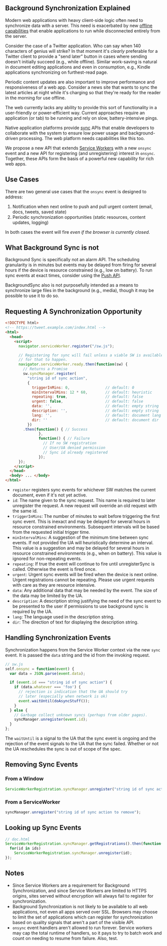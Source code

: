 <h2>Background Synchronization Explained</h2>

Modern web applications with heavy client-side logic often need to synchronize data with a server. This need is exacerbated by new [offline capabilities](https://github.com/slightlyoff/ServiceWorker) that enable applications to run while disconnected entirely from the server.

Consider the case of a Twitter application. Who can say when 140 characters of genius will strike? In that moment it's _clearly_ preferable for a Twitter client to provide a "send later" button in cases where sending doesn't initially succeed (e.g., while offline). Similar work-saving is natural in document editing applications and even in consumption, e.g., Kindle applications synchronizing on furthest-read page.

Periodic content updates are also important to improve performance and responsiveness of a web app. Consider a news site that wants to sync the latest articles at night while it's charging so that they're ready for the reader in the morning for use offline.

The web currently lacks any ability to provide this sort of functionality in a user-friendly or power-efficient way. Current approaches require an application (or tab) to be running and rely on slow, battery-intensive pings.

Native application platforms provide  [sync](https://developer.android.com/training/sync-adapters/running-sync-adapter.html) APIs that enable developers to collaborate with the system to ensure low power usage and background-driven processing. The web platform needs capabilities like this too.

We propose a new API that extends [Service Workers](https://github.com/slightlyoff/ServiceWorker) with a new `onsync` event and a new API for registering (and unregistering) interest in `onsync`. Together, these APIs form the basis of a powerful new capability for rich web apps.

## Use Cases

There are two general use cases that the `onsync` event is designed to address:

1. Notification when next online to push and pull urgent content (email, docs, tweets, saved state)
2. Periodic synchronization opportunities (static resources, content updates, logging)

In both cases the event will fire _even if the browser is currently closed_.

## What Background Sync is not
Background Sync is specifically not an alarm API. The scheduling granularity is in minutes but events may be delayed from firing for several hours if the device is resource constrained (e.g., low on battery). To run sync events at exact times, consider using the [Push API](https://w3c.github.io/push-api/).

BackgroundSync also is not purposefully intended as a means to synchronize large files in the background (e.g., media), though it may be possible to use it to do so.

## Requesting A Synchronization Opportunity

```html
<!DOCTYPE html>
<!-- https://tweet.example.com/index.html -->
<html>
  <head>
    <script>
      navigator.serviceWorker.register("/sw.js");

      // Registering for sync will fail unless a viable SW is available, so wait
      // for that to happen.
      navigator.serviceWorker.ready.then(function(sw) {
        // Returns a Promise
        sw.syncManager.register(
          "string id of sync action",
          {
            triggerInMins: 0,                // default: 0
            minIntervalMins: 12 * 60,        // default: heuristic
            repeating: true,                 // default: false
            urgent: false,                   // default: false
            data: '',                        // default: empty string
            description: '',                 // default: empty string
            lang: '',                        // default: document lang
            dir: ''                          // default: document dir
          })
        .then(function() { // Success 
               },
               function() { // Failure
                 // If no SW registration
                 // User/UA denied permission
                 // Sync id already registered
               });
      });
    </script>
  </head>
  <body> ... </body>
</html>
```
* `register` registers sync events for whichever SW matches the current document, even if it's not yet active.
* `id`: The name given to the sync request.  This name is required to later unregister the request.  A new request will override an old request with the same id.
* `triggerInMins`: The number of minutes to wait before triggering the first sync event. This is inexact and may be delayed for several hours in resource constrained environments. Subsequent intervals will be based from the requested initial trigger time.
* `minIntervalMins`: A suggestion of the minimum time between sync events.  If not provided the UA will heuristically determine an interval.  This value is a suggestion and may be delayed for several hours in resource constrained environments (e.g., when on battery). This value is ignored for non-repeating events.
* `repeating`: If true the event will continue to fire until unregisterSync is called.  Otherwise the event is fired once. 
* `urgent`: Urgent sync events will be fired when the device is next online. Urgent registrations cannot be repeating. Please use urgent requests with care as they are resource intensive.
* `data`: Any additional data that may be needed by the event.  The size of the data may be limited by the UA.
* `description`: A description string justifying the need of the sync event to be presented to the user if permissions to use background sync is required by the UA.
* `lang`: The language used in the description string.
* `dir`: The direction of text for displaying the description string.

## Handling Synchronization Events

Synchronization happens from the Service Worker context via the new `sync` event. It is passed the `data` string and the id from the invoking request.

```js
// sw.js
self.onsync = function(event) {
  var data = JSON.parse(event.data);

  if (event.id === "string id of sync action") {
    if (data.whatever === 'foo') {
      // rejection is indication that the UA should try
      // later (especially when network is ok)
      event.waitUntil(doAsyncStuff());
    }
  } else {
    // Garbage collect unknown syncs (perhaps from older pages).
    syncManager.unregister(event.id);
  }
};
```
The `waitUntil` is a signal to the UA that the sync event is ongoing and the rejection of the event signals to the UA that the sync failed. Whether or not the UA reschedules the sync is out of scope of the spec.

## Removing Sync Events

### From a Window
```js
ServiceWorkerRegistration.syncManager.unregister("string id of sync action to remove");
```

### From a ServiceWorker
```js
syncManager.unregister("string id of sync action to remove");
```

## Looking up Sync Events

```js
// doc.html
ServiceWorkerRegistration.syncManager.getRegistrations().then(function(ids) {
  for(id in ids)
    ServiceWorkerRegistration.syncManager.unregister(id);
});
```


## Notes

  * Since Service Workers are a requirement for Background Synchronization, and since Service Workers are limited to HTTPS origins, sites served without encryption will always fail to register for synchronization.
  * Background Synchronization is not likely to be available to all web applications, not even all apps served over SSL. Browsers may choose to limit the set of applications which can register for synchronization based on quality signals that aren't a part of the visible API.
  * `onsync` event handlers aren't allowed to run forever. Service workers may cap the total runtime of handlers, so it pays to try to batch work and count on needing to resume from failure. Also, test.
